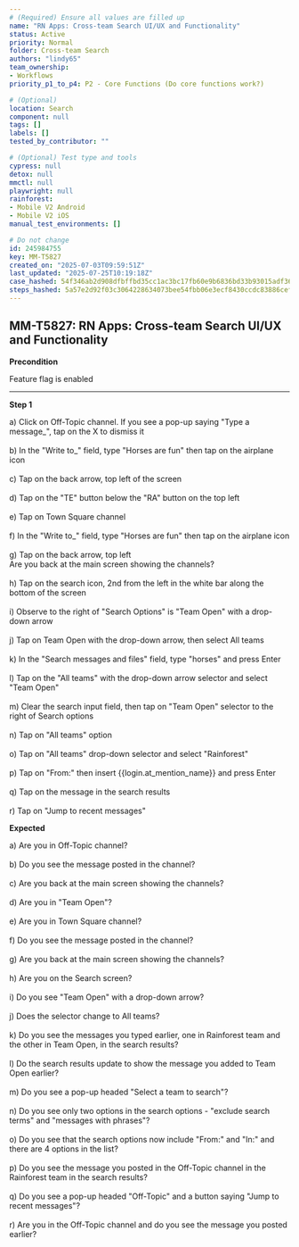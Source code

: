```yaml
---
# (Required) Ensure all values are filled up
name: "RN Apps: Cross-team Search UI/UX and Functionality"
status: Active
priority: Normal
folder: Cross-team Search
authors: "lindy65"
team_ownership:
- Workflows
priority_p1_to_p4: P2 - Core Functions (Do core functions work?)

# (Optional)
location: Search
component: null
tags: []
labels: []
tested_by_contributor: ""

# (Optional) Test type and tools
cypress: null
detox: null
mmctl: null
playwright: null
rainforest:
- Mobile V2 Android
- Mobile V2 iOS
manual_test_environments: []

# Do not change
id: 245984755
key: MM-T5827
created_on: "2025-07-03T09:59:51Z"
last_updated: "2025-07-25T10:19:18Z"
case_hashed: 54f346ab2d908dfbffbd35cc1ac3bc17fb60e9b6836bd33b93015adf36093abd2b1f513998a774de4f62dbfae7317bbe
steps_hashed: 5a57e2d92f03c3064228634073bee54fbb06e3ecf8430ccdc83886cefacbab1757aa2dc642657e6425c52615fd3b10bd
---
```


<!-- (Auto-generated) Based on frontmatter's "key" and "name" -->

## MM-T5827: RN Apps: Cross-team Search UI/UX and Functionality

**Precondition**

Feature flag is enabled

---

**Step 1**

a) Click on Off-Topic channel. If you see a pop-up saying "Type a message\_", tap on the X to dismiss it\
\
b) In the "Write to\_" field, type "Horses are fun" then tap on the airplane icon\
\
c) Tap on the back arrow, top left of the screen\
\
d) Tap on the "TE" button below the "RA" button on the top left\
\
e) Tap on Town Square channel\
\
f) In the "Write to\_" field, type "Horses are fun" then tap on the airplane icon\
\
g) Tap on the back arrow, top left\
Are you back at the main screen showing the channels?\
\
h) Tap on the search icon, 2nd from the left in the white bar along the bottom of the screen\
\
i) Observe to the right of "Search Options" is "Team Open" with a drop-down arrow\
\
j) Tap on Team Open with the drop-down arrow, then select All teams\
\
k) In the "Search messages and files" field, type "horses" and press Enter\
\
l) Tap on the "All teams" with the drop-down arrow selector and select "Team Open"\
\
m) Clear the search input field, then tap on "Team Open" selector to the right of Search options\
\
n) Tap on "All teams" option\
\
o) Tap on "All teams" drop-down selector and select "Rainforest"\
\
p) Tap on "From:" then insert {{login.at\_mention\_name}} and press Enter\
\
q) Tap on the message in the search results\
\
r) Tap on "Jump to recent messages"

**Expected**

a) Are you in Off-Topic channel?\
\
b) Do you see the message posted in the channel?\
\
c) Are you back at the main screen showing the channels?\
\
d) Are you in "Team Open"?\
\
e) Are you in Town Square channel?\
\
f) Do you see the message posted in the channel?\
\
g) Are you back at the main screen showing the channels?\
\
h) Are you on the Search screen?\
\
i) Do you see "Team Open" with a drop-down arrow?\
\
j) Does the selector change to All teams?\
\
k) Do you see the messages you typed earlier, one in Rainforest team and the other in Team Open, in the search results?\
\
l) Do the search results update to show the message you added to Team Open earlier?\
\
m) Do you see a pop-up headed "Select a team to search"?\
\
n) Do you see only two options in the search options - "exclude search terms" and "messages with phrases"?\
\
o) Do you see that the search options now include "From:" and "In:" and there are 4 options in the list?\
\
p) Do you see the message you posted in the Off-Topic channel in the Rainforest team in the search results?\
\
q) Do you see a pop-up headed "Off-Topic" and a button saying "Jump to recent messages"?\
\
r) Are you in the Off-Topic channel and do you see the message you posted earlier?
